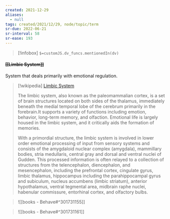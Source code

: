 ```yaml
---
created: 2021-12-29 
aliases:
  - null
tags: created/2021/12/29, node/topic/term
sr-due: 2022-06-21
sr-interval: 58
sr-ease: 193
---
```

> [!infobox]
`$=customJS.dv_funcs.mentionedIn(dv)`

#### <s class="topic-title">[[Limbic System]]</s>

System that deals primarily with emotional regulation.

> [!wikipedia] [Limbic System](https://en.wikipedia.org/wiki/Limbic%20system)
> 
> The limbic system, also known as the paleomammalian cortex, is a set of brain structures located on both sides of the thalamus, immediately beneath the medial temporal lobe of the cerebrum primarily in the forebrain.It supports a variety of functions including emotion, behavior, long-term memory, and olfaction. Emotional life is largely housed in the limbic system, and it critically aids the formation of memories.
> 
> With a primordial structure, the limbic system is involved in lower order emotional processing of input from sensory systems and consists of the amygdaloid nuclear complex (amygdala), mammillary bodies, stria medullaris, central gray and dorsal and ventral nuclei of Gudden. This processed information is often relayed to a collection of structures from the telencephalon, diencephalon, and mesencephalon, including the prefrontal cortex, cingulate gyrus, limbic thalamus, hippocampus including the parahippocampal gyrus and subiculum, nucleus accumbens (limbic striatum), anterior hypothalamus, ventral tegmental area, midbrain raphe nuclei, habenular commissure, entorhinal cortex, and olfactory bulbs.
>

> ![[books - Behave#^301731155]]

> ![[books - Behave#^301731161]]
